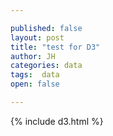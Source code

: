 ```yaml
---

published: false
layout: post
title: "test for D3"
author: JH
categories: data
tags:  data
open: false

---
```


{% include d3.html %}

